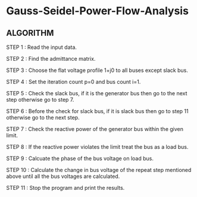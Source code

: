 # Gauss-Seidel-Power-Flow-Analysis

ALGORITHM
--------

STEP 1  : Read the input data.

STEP 2  : Find the admittance matrix.

STEP 3  : Choose the flat voltage profile 1+j0 to all buses except slack bus.

STEP 4  : Set the iteration count p=0 and bus count i=1.

STEP 5  : Check the slack bus, if it is the generator bus then go to the next step otherwise go to step 7.

STEP 6  : Before the check for slack bus, if it is slack bus then go to step 11 otherwise go to the next step.

STEP 7  : Check the reactive power of the generator bus within the given limit.

STEP 8  : If the reactive power violates the limit treat the bus as a load bus.

STEP 9  : Calcuate the phase of the bus voltage on load bus.

STEP 10 : Calculate the change in bus voltage of the repeat step mentioned above until all the bus voltages are calculated. 

STEP 11 : Stop the program and print the results.
